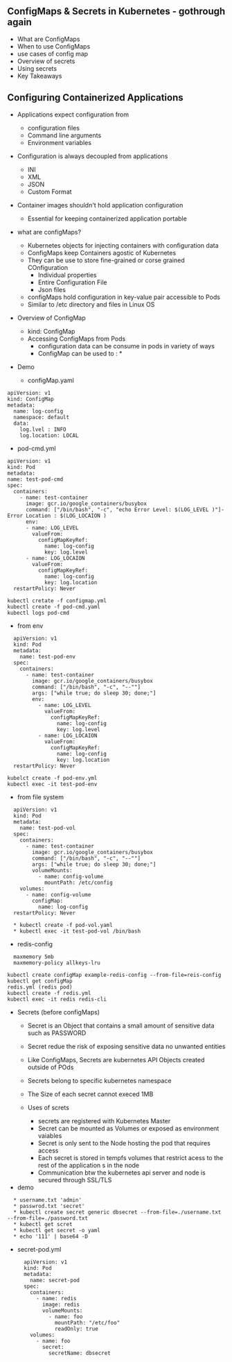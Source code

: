 ## ConfigMaps & Secrets in Kubernetes - gothrough again
* What are ConfigMaps
* When to use ConfigMaps
* use cases of config map
* Overview of secrets
* Using secrets
* Key Takeaways

## Configuring Containerized Applications
 * Applications expect configuration from
   * configuration files
   * Command line arguments
   * Environment variables
 * Configuration is always decoupled from applications
   * INI
   * XML
   * JSON
   * Custom Format
* Container images shouldn't hold application configuration
   * Essential for keeping containerized application portable

* what are configMaps?
  * Kubernetes objects for injecting containers with configuration data
  * ConfigMaps keep Containers agostic of Kubernetes
  * They can be use to store fine-grained or corse grained COnfiguration
    * Individual properties
    * Entire Configuration File
    * Json files
  * configMaps hold configuration in key-value pair accessible to Pods
  * Similar to /etc directory and files in Linux OS

* Overview of ConfigMap
  * kind: ConfigMap
  * Accessing ConfigMaps from Pods
    * configuration data can be consume in pods in variety of ways
    * ConfigMap can be used to :
      *

* Demo
  * configMap.yaml
```
apiVersion: v1
kind: ConfigMap
metadata:
  name: log-config
  namespace: default
  data:
    log.lvel : INFO
    log.location: LOCAL
```
  * pod-cmd.yml
```
apiVersion: v1
kind: Pod
metadata:
name: test-pod-cmd
spec:
  containers:
    - name: test-container
      image: gcr.io/google_containers/busybox
      command: ["/bin/bash", "-c", "echo Error Level: $(LOG_LEVEL )"]- Error Location : $(LOG_LOCAION )
      env:
      - name: LOG_LEVEL
        valueFrom:
          configMapKeyRef:
            name: log-config
            key: log.level
      - name: LOG_LOCAION
        valueFrom:
          configMapKeyRef:
            name: log-config
            key: log.location
  restartPolicy: Never
```
```
kubectl cretate -f configmap.yml
kubectl create -f pod-cmd.yaml
kubectl logs pod-cmd
```
* from env

```
  apiVersion: v1
  kind: Pod
  metadata:
    name: test-pod-env
  spec:
    containers:
      - name: test-container
        image: gcr.io/google_containers/busybox
        command: ["/bin/bash", "-c", "--""]
        args: ["while true; do sleep 30; done;"]
        env:
          - name: LOG_LEVEL
            valueFrom:
              configMapKeyRef:
                name: log-config
                key: log.level
          - name: LOG_LOCAION
            valueFrom:
              configMapKeyRef:
                name: log-config
                key: log.location
  restartPolicy: Never
  ```
```
kubelct create -f pod-env.yml
kubectl exec -it test-pod-env
```
* from file system
```
  apiVersion: v1
  kind: Pod
  metadata:
    name: test-pod-vol
  spec:
    containers:
      - name: test-container
        image: gcr.io/google_containers/busybox
        command: ["/bin/bash", "-c", "--""]
        args: ["while true; do sleep 30; done;"]
        volumeMounts:
          - name: config-volume
            mountPath: /etc/config
    volumes:
      - name: config-volume
        configMap:
          name: log-config
  restartPolicy: Never
```
```
  * kubectl create -f pod-vol.yaml
  * kubectl exec -it test-pod-vol /bin/bash
```
* redis-config
```
  maxmemory 5mb
  maxmemory-policy allkeys-lru

```
```
kubectl create configMap example-redis-config --from-file=reis-config
kubectl get configMap
redis.yml (redis pod)
kubectl create -f redis.yml
kubectl exec -it redis redis-cli
```

* Secrets (before configMaps)
  * Secret is an Object that contains a small amount of sensitive data such as PASSWORD
  * Secret redue the risk of exposing sensitive data no unwanted entities
  * Like ConfigMaps, Secrets are kubernetes API Objects created outside of  POds
  * Secrets belong to specific kubernetes namespace
  * The Size of each secret cannot execed 1MB

  * Uses of screts
    * secrets are registered with Kubernetes Master
    * Secret can be mounted as Volumes or exposed as environment vaiables
    * Secret is only sent to the Node hosting the pod that requires access
    * Each secret is stored in tempfs volumes that restrict acess to the rest of the application s in the node
    * Communication btw the kubernetes api server and node is secured through SSL/TLS
* demo
```
  * username.txt 'admin'
  * passwrod.txt 'secret'
  * kubectl create secret generic dbsecret --from-file=./username.txt --from-file=./password.txt
  * kubectl get scret
  * kubectl get secret -o yaml
  * echo '111' | base64 -D
```
* secret-pod.yml
  
  ```
    apiVersion: v1
    kind: Pod
    metadata:
      name: secret-pod
    spec:
      containers:
        - name: redis
          image: redis
          volumeMounts:
            - name: foo
              mountPath: "/etc/foo"
              readOnly: true
      volumes:
        - name: foo
          secret:
            secretName: dbsecret
  ```
